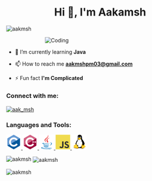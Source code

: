 
<h1 align="center">Hi 👋, I'm Aakamsh</h1>
<p align="left"> <img src="https://komarev.com/ghpvc/?username=aakmsh&label=Profile%20views&color=0e75b6&style=flat" alt="aakmsh" /> </p>


<img align="right" alt="Coding" width="400" src="https://c.tenor.com/NOYF3f82b_gAAAAC/programmer.gif">
<p align="left"> <a href="https://twitter.com/" target="blank"><img src="https://img.shields.io/twitter/follow/?logo=twitter&style=for-the-badge" alt="" /></a> </p>

- 🌱 I’m currently learning **Java**

- 📫 How to reach me **aakmshpm03@gmail.com**

- ⚡ Fun fact **I'm Complicated**

<h3 align="left">Connect with me:</h3>
<p align="left">
<a href="https://instagram.com/aak_msh" target="blank"><img align="center" src="https://raw.githubusercontent.com/rahuldkjain/github-profile-readme-generator/master/src/images/icons/Social/instagram.svg" alt="aak_msh" height="30" width="40" /></a>
</p>

<h3 align="left">Languages and Tools:</h3>
<p align="left"> <a href="https://www.cprogramming.com/" target="_blank" rel="noreferrer"> <img src="https://raw.githubusercontent.com/devicons/devicon/master/icons/c/c-original.svg" alt="c" width="40" height="40"/> </a> <a href="https://www.w3schools.com/cpp/" target="_blank" rel="noreferrer"> <img src="https://raw.githubusercontent.com/devicons/devicon/master/icons/cplusplus/cplusplus-original.svg" alt="cplusplus" width="40" height="40"/> </a> <a href="https://www.java.com" target="_blank" rel="noreferrer"> <img src="https://raw.githubusercontent.com/devicons/devicon/master/icons/java/java-original.svg" alt="java" width="40" height="40"/> </a> <a href="https://developer.mozilla.org/en-US/docs/Web/JavaScript" target="_blank" rel="noreferrer"> <img src="https://raw.githubusercontent.com/devicons/devicon/master/icons/javascript/javascript-original.svg" alt="javascript" width="40" height="40"/> </a> <a href="https://www.linux.org/" target="_blank" rel="noreferrer"> <img src="https://raw.githubusercontent.com/devicons/devicon/master/icons/linux/linux-original.svg" alt="linux" width="40" height="40"/> </a> </p>

<p><img align="left" src="https://github-readme-stats.vercel.app/api/top-langs?username=aakmsh&show_icons=true&locale=en&layout=compact" alt="aakmsh" /></p>

<p>&nbsp;<img align="center" src="https://github-readme-stats.vercel.app/api?username=aakmsh&show_icons=true&locale=en" alt="aakmsh" /></p>

<p><img align="center" src="https://github-readme-streak-stats.herokuapp.com/?user=aakmsh&" alt="aakmsh" /></p>

